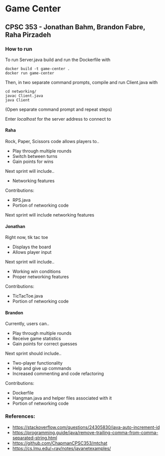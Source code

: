 # Game Center
## CPSC 353 - Jonathan Bahm, Brandon Fabre, Raha Pirzadeh

### How to run
To run Server.java build and run the Dockerfile with
```
docker build -t game-center .
docker run game-center
```

Then, in two separate command prompts, compile and run Client.java with
```
cd networking/
javac Client.java
java Client
```
(Open separate command prompt and repeat steps)

Enter *localhost* for the server address to connect to

#### Raha
Rock, Paper, Scissors code allows players to..
* Play through multiple rounds
* Switch between turns
* Gain points for wins

Next sprint will include..
* Networking features

Contributions:
* RPS.java
* Portion of networking code

Next sprint will include networking features

#### Jonathan
Right now, tik tac toe
* Displays the board
* Allows player input

Next sprint will include..
* Working win conditions
* Proper networking features

Contributions:
* TicTacToe.java
* Portion of networking code

#### Brandon
Currently, users can..
* Play through multiple rounds
* Receive game statistics
* Gain points for correct guesses

Next sprint should include..
* Two-player functionality
* Help and give up commands
* Increased commenting and code refactoring

Contributions:
* Dockerfile
* Hangman.java and helper files associated with it
* Portion of networking code

### References:
* https://stackoverflow.com/questions/24305830/java-auto-increment-id
* https://programming.guide/java/remove-trailing-comma-from-comma-separated-string.html
* https://github.com/ChapmanCPSC353/mtchat
* https://cs.lmu.edu/~ray/notes/javanetexamples/
